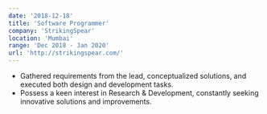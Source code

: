 ```yaml
---
date: '2018-12-18'
title: 'Software Programmer'
company: 'StrikingSpear'
location: 'Mumbai'
range: 'Dec 2018 - Jan 2020'
url: 'http://strikingspear.com/'
---
```


- Gathered requirements from the lead, conceptualized solutions, and executed both design and development tasks.
- Possess a keen interest in Research & Development, constantly seeking innovative solutions and improvements.
